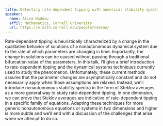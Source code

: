 ```yaml
---
title: Detecting rate-dependent tipping with numerical stability spectra
speaker:
  name: Alice Nadeau
  affil: Mathematics, Cornell University
  url: https://e.math.cornell.edu/people/nadeau/
---
```


Rate-dependent tipping is heuristically characterized by a change in the qualitative behavior of solutions of a nonautonomous dynamical system due to the rate at which parameters are changing in time.  Importantly, the change in solutions can be caused without passing through a traditional bifurcation value of the parameters.  In this talk, I'll give a brief introduction to rate-dependent tipping and the dynamical systems techniques currently used to study the phenomenon.  Unfortunately, these current methods assume that the parameter changes are asymptotically constant and do not necessarily apply when those assumptions are relaxed.  Instead, we'll introduce nonautonomous stability spectra in the form of Steklov averages as a more general way to study rate-dependent tipping.  In one dimension, we can prove that Steklov averages are indicative of rate-dependent tipping in a specific family of equations. Adapting these techniques for more generic nonautonomous equations or systems in two dimensions and higher is more subtle and we'll end with a discussion of the challenges that arise when we attempt to do so.
